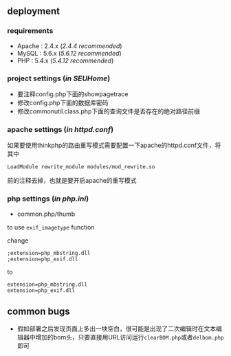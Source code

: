 ## deployment

### requirements

* Apache : 2.4.x (_2.4.4 recommended_)
* MySQL : 5.6.x (_5.6.12 recommended_) 
* PHP : 5.4.x (_5.4.12 recommended_)

### project settings (_in SEUHome_)

* 要注释config.php下面的showpagetrace
* 修改config.php下面的数据库密码
* 修改commonutil.class.php下面的查询文件是否存在的绝对路径前缀

### apache settings (_in httpd.conf_)
如果要使用thinkphp的路由重写模式需要配置一下apache的httpd.conf文件，将其中

```
LoadModule rewrite_module modules/mod_rewrite.so
```

前的注释去掉，也就是要开启apache的重写模式

### php settings (_in php.ini_)

* common.php/thumb 

to use ```exif_imagetype``` function

change

```
;extension=php_mbstring.dll
;extension=php_exif.dll
```

to

```
extension=php_mbstring.dll
extension=php_exif.dll
```

## common bugs

* 假如部署之后发现页面上多出一块空白，很可能是出现了二次编辑时在文本编辑器中增加的bom头，只要直接用URL访问运行```clearBOM.php```或者```delbom.php```即可